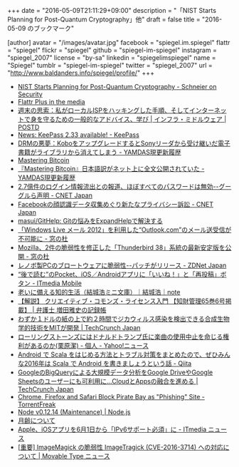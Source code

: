 +++
date = "2016-05-09T21:11:29+09:00"
description = "「NIST Starts Planning for Post-Quantum Cryptography」他"
draft = false
title = "2016-05-09 のブックマーク"

[author]
  avatar = "/images/avatar.jpg"
  facebook = "spiegel.im.spiegel"
  flattr = "spiegel"
  flickr = "spiegel"
  github = "spiegel-im-spiegel"
  instagram = "spiegel_2007"
  license = "by-sa"
  linkedin = "spiegelimspiegel"
  name = "Spiegel"
  tumblr = "spiegel-im-spiegel"
  twitter = "spiegel_2007"
  url = "http://www.baldanders.info/spiegel/profile/"
+++

- [NIST Starts Planning for Post-Quantum Cryptography - Schneier on Security](https://www.schneier.com/blog/archives/2016/05/nist_starts_pla.html)
- [Flattr Plus in the media](http://blog.flattr.net/2016/05/flattr-plus-in-the-media/)
- [週末の思索：私がローカルISPをハッキングした手順、そしてインターネットで身を守るための一般的なアドバイス、学び | インフラ・ミドルウェア | POSTD](http://postd.cc/weekend-musings-how-i-hacked-my-local-isp-and-some-general-advice/)
- [News: KeePass 2.33 available! - KeePass](http://keepass.info/news/n160507_2.33.html)
- [DRMの悪夢：KoboをアップグレードするとSonyリーダから受け継いだ電子書籍がライブラリから消えてしまう - YAMDAS現更新履歴](http://d.hatena.ne.jp/yomoyomo/20160508/drmnightmare)
- [Mastering Bitcoin](https://www.bitcoinbook.info/translations-of-mastering-bitcoin/)
- [『Mastering Bitcoin』日本語訳がネット上に全文公開されていた - YAMDAS現更新履歴](http://d.hatena.ne.jp/yomoyomo/20160508/materingbitcoin)
- [2.7億件のログイン情報流出との報道、ほぼすべてのパスワードは無効--グーグルら声明 - CNET Japan](http://japan.cnet.com/news/service/35082236/)
- [Facebookの顔認識データ収集めぐり新たなプライバシー訴訟 - CNET Japan](http://japan.cnet.com/news/business/35082220/)
- [masui/GitHelp: Gitの悩みをExpandHelpで解決する](https://github.com/masui/GitHelp)
- [「Windows Live メール 2012」を利用した“Outlook.com”のメール送受信が不可能に - 窓の杜](http://www.forest.impress.co.jp/docs/news/20160509_756402.html)
- [Mozilla、2件の脆弱性を修正した「Thunderbird 38」系統の最新安定版を公開 - 窓の杜](http://www.forest.impress.co.jp/docs/news/20160509_756367.html)
- [レノボ製PCのブロートウェアに脆弱性--パッチがリリース - ZDNet Japan](http://japan.zdnet.com/article/35082230/)
- [“後で読む”のPocket、iOS／Androidアプリに「いいね！」と「再投稿」ボタン - ITmedia Mobile](http://www.itmedia.co.jp/mobile/articles/1605/09/news061.html)
- [老いに備える知的生活（結城浩ミニ文庫）｜結城浩｜note](https://note.mu/hyuki/n/nc024927d233c)
- [【解説】 クリエイティブ・コモンズ・ライセンス入門 【知財管理65巻6号掲載】 | 弁護士 増田雅史の記録帳](https://masudalaw.wordpress.com/2016/05/06/ccl-basics/)
- [わずか１ドルの紙の上で約２時間でジカウィルス感染を検出できる合成生物学的技術をMITが開発 | TechCrunch Japan](http://jp.techcrunch.com/2016/05/07/20160506zika-test/)
- [ローリングストーンズにはドナルドトランプ氏に楽曲の使用中止を命じる権利があるのか(栗原潔) - 個人 - Yahoo!ニュース](http://bylines.news.yahoo.co.jp/kuriharakiyoshi/20160506-00057409/)
- [Android で Scala をはじめる方法とトラブル対策をまとめたので、ぜひみんな2016年は Scala で Android を書きましょうという話 - Qiita](http://qiita.com/Biacco/items/5b7c74ce043d842458a2)
- [GoogleのBigQueryによる大規模データ分析をGoogle DriveやGoogle Sheetsのユーザーにも可利用に…CloudとAppsの融合を進める | TechCrunch Japan](http://jp.techcrunch.com/2016/05/07/20160506google-connects-bigquery-to-google-drive-and-sheets/)
- [Chrome, Firefox and Safari Block Pirate Bay as "Phishing" Site - TorrentFreak](https://torrentfreak.com/chrome-and-firefox-block-tpb-as-phishing-site-160507/)
- [Node v0.12.14 (Maintenance) | Node.js](https://nodejs.org/en/blog/release/v0.12.14/)
- [月齢について](http://eco.mtk.nao.ac.jp/koyomi/topics/html/topics2017_1.html)
- [Apple、iOSアプリを6月1日から「IPv6サポート必須」に - ITmedia ニュース](http://www.itmedia.co.jp/news/articles/1605/06/news086.html)
- [[重要] ImageMagick の脆弱性 ImageTragick (CVE-2016-3714) への対応について | Movable Type ニュース](http://www.sixapart.jp/movabletype/news/2016/05/06-1452.html)
